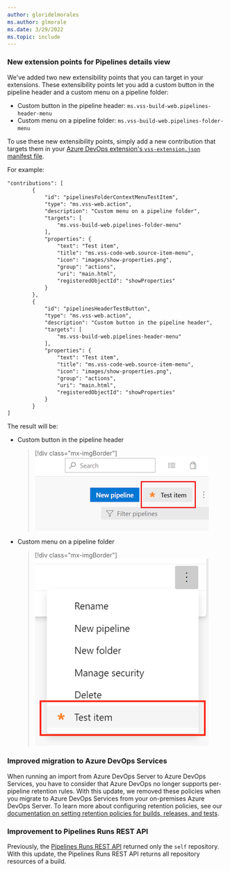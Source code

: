 ```yaml
---
author: gloridelmorales
ms.author: glmorale
ms.date: 3/29/2022
ms.topic: include
---
```


### New extension points for Pipelines details view

We've added two new extensibility points that you can target in your extensions. These extensibility points let you add a custom button in the pipeline header and a custom menu on a pipeline folder:

* Custom button in the pipeline header: `ms.vss-build-web.pipelines-header-menu`
* Custom menu on a pipeline folder: `ms.vss-build-web.pipelines-folder-menu`

To use these new extensibility points, simply add a new contribution that targets them in your [Azure DevOps extension's `vss-extension.json` manifest file](/azure/devops/extend/get-started/node?view=azure-devops&preserve-view=true#create-a-directory-and-manifest).

For example:

```
"contributions": [
        {
            "id": "pipelinesFolderContextMenuTestItem",
            "type": "ms.vss-web.action",
            "description": "Custom menu on a pipeline folder",
            "targets": [
                "ms.vss-build-web.pipelines-folder-menu"
            ],
            "properties": {
                "text": "Test item",
                "title": "ms.vss-code-web.source-item-menu",
                "icon": "images/show-properties.png",
                "group": "actions",
                "uri": "main.html",
                "registeredObjectId": "showProperties"
            }
        },
        {
            "id": "pipelinesHeaderTestButton",
            "type": "ms.vss-web.action",
            "description": "Custom button in the pipeline header",
            "targets": [
                "ms.vss-build-web.pipelines-header-menu"
            ],
            "properties": {
                "text": "Test item",
                "title": "ms.vss-code-web.source-item-menu",
                "icon": "images/show-properties.png",
                "group": "actions",
                "uri": "main.html",
                "registeredObjectId": "showProperties"
            }
        }
]
```

The result will be:

* Custom button in the pipeline header

    > [!div class="mx-imgBorder"]
    > ![Custom button in the pipeline header](../../media/201-pipelines-01.png)

* Custom menu on a pipeline folder
    > [!div class="mx-imgBorder"]
    > ![Custom menu on a pipeline folder](../../media/201-pipelines-02.png)
### Improved migration to Azure DevOps Services

When running an import from Azure DevOps Server to Azure DevOps Services, you have to consider that Azure DevOps no longer supports per-pipeline retention rules. With this update, we removed these policies when you migrate to Azure DevOps Services from your on-premises Azure DevOps Server. To learn more about configuring retention policies, see our [documentation on setting retention policies for builds, releases, and tests](/azure/devops/pipelines/policies/retention?view=azure-devops&preserve-view=true&tabs=yaml).

### Improvement to Pipelines Runs REST API

Previously, the [Pipelines Runs REST API](/rest/api/azure/devops/pipelines/runs/get) returned only the `self` repository. With this update, the Pipelines Runs REST API returns all repository resources of a build.